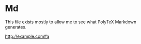 # Md

This file exists mostly to allow me to see what PolyTeX Markdown generates.

<http://example.com#a>
